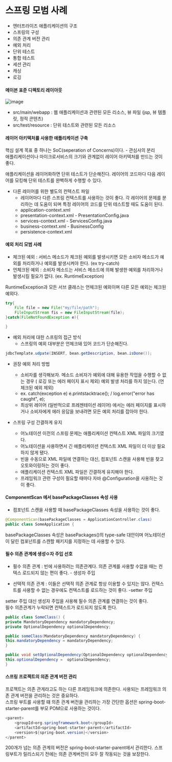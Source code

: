<h1> 스프링 모범 사례 </h1>

* 엔터프라이즈 애플리케이션의 구조
* 스프링의 구성
* 의존 관계 버전 관리
* 예외 처리
* 단위 테스트
* 통합 테스트
* 세션 관리
* 캐싱
* 로깅

#### 메이븐 표준 디렉토리 레이아웃
  
![image](https://user-images.githubusercontent.com/43237961/160350697-128ad95d-ce0b-4f26-bac4-d9d80bb49d85.png)  

  


- src/main/webapp : 웹 애플리케이션과 관련된 모든 리소스, 뷰 파일 (jsp, 뷰 템플릿, 정적 콘텐츠)
- src/test/resource : 단위 테스트와 관련된 모든 리소스

#### 레이어 아키텍처를 사용한 애플리케이션 구축 
핵심 설계 목표 중 하나는 SoC(seperation of Concerns)이다. - 관심사의 분리  
애플리케이션이나 마이크로서비스의 크기와 관계없이 레이어 아키텍처를 만드는 것이 좋다.  

애플리케이션을 레이어화하면 단위 테스트가 단순해진다. 레이어의 코드마다 다음 레이어를 모킹해 단위 테스트를 완벽하게 수행할 수 있다.  

* 다른 레이어를 위한 별도의 컨텍스트 파일
  * 레이어마다 다른 스프링 컨텍스트를 사용하는 것이 좋다. 각 레이어의 문제를 분리하는 데 도움이 되며 특정 레이어의 코드를 단위 테스트할 때도 도움이 된다.
  * application-context.xml 
  * presentation-context.xml - PresentationConfig.java
  * services-context.xml - ServicesConfig.java
  * business-context.xml - BusinessConfig
  * persistence-context.xml
  

#### 예외 처리 모범 사례
- 체크된 예외 : 서비스 메소드가 체크된 예외를 발생시키면 모든 소비자 메소드가 예외를 처리하거나 예외를 발생시켜야 한다. (ex try-catch)
- 언체크된 예외 : 소비자 메소드는 서비스 메소드에 의해 발생한 예외를 처리하거나 발생시킬 필요가 없다. (ex. RuntimeException)

RuntimeException과 모든 서브 클래스는 언체크된 예외이며 다른 모든 예외는 체크된 예외다. 

```java
try{
    File file = new File("my/file/path");
    FileInputStream fis = new FileInputStream(file);   
}catch(FileNotFoundException e){

}
```

* 예외 처리에 대한 스프링의 접근 방식
  * 스프링의 예외 대부분은 언체크돼 있어 코드가 단순해진다.
```java
jdbcTemplate.udpate(INSERT, bean.getDescription, bean.isDone());

```

* 권장 예외 처리 방법
  * 소비자를 생각해보자. 메소드 소비자가 예외에 대해 유용한 작업을 수행할 수 없는 경우 ( 로깅 또는 에러 페이지 표시 제외) 예외 발생 처리를 하지 않는다. (언체크된 예외 제외)
  * ex. catch(exception e) e.printstacktrace(); / log.error("error has caught", e);
  * 최상위 레이어 (일반적으로 프레젠테이션 레이어) 에서는 에러 페이지를 표시하거나 소비자에게 에러 응답을 보내려면 모든 예외 처리를 잡아야 한다.  


* 스프링 구성 간결하게 유지
  * 어노테이션 이전의 스프링 문제는 애플리케이션 컨텍스트 XML 파일의 크기였다.
  * 어노테이션을 사용하면서 긴 애플리케이션 컨텍스트 XML 파일이 더 이상 필요하지 않게 됐다. 
  * 빈을 수동으로 XML 파일에 연결하는 대신, 컴포넌트 스캔을 사용해 빈을 찾고 오토와이링하는 것이 좋다. 
  * 애플리케이션 컨텍스트 XML 파일은 간결하게 유지해야 한다. 
  * 프레임워크 관련 구성이 필요할 때마다 자바 @Configuration을 사용하는 것이 좋다. 


#### ComponentScan 에서 basePackageClasses 속성 사용
- 컴포넌트 스캔을 사용할 때 basePackageClasses 속성을 사용하는 것이 좋다. 
```java
@ComponentScan(basePackageClasses = ApplicationController.class)
public class SomeApplication { 
```
basePackageClasses 속성은 basePackages()의 type-safe 대안이며 어노테이션이 달린 컴포넌트를 스캔할 패키지를 지정하는 데 사용할 수 있다.  


#### 필수 의존 관계에 생성ㅇ자 주입 선호
- 필수 의존 관계 : 빈에 사용하려는 의존관계다. 의존 관계를 사용할 수없을 때는 컨텍스 로드되지 않는 편이 좋다.  - 생성자 주입

- 선택적 의존 관계 : 이들은 선택적 의존 관계로 항상 이용할 수 있지는 않다. 컨텍스트를 사용할 수 없는 경우에도 컨텍스트를 로드하는 것이 좋다. -setter 주입

setter 주입 대신 생성자 주입을 사용해 필수 의존 관계를 연결하는 것이 좋다.  
필수 의존관계가 누락되면 컨텍스트가 로드되지 않도록 한다. 

```java
public class SomeClass() {
private MandotoryDependency mandatoryDependency;
private OptionalDependency optionalDependency;

public someClass(MandatoryDependency mandatoryDependency) {
this.mandatoryDependency = mandatoryDependency;
}

public void setOptionalDependency(OptionalDependency optionalDependency) {
this.optionalDependency =  optionalDependency;
}
```

#### 스프링 프로젝트의 의존 관계 버전 관리 
프로젝트는 의존 관게라고도 하는 다른 프레임워크에 의존한다. 사용되는 프레임워크 의존 관계 버전을 관리하는 것은 중요하다.   
스프링 부트를 사용할 떄 의존 관계 버전을 관리하는 가장 간단한 옵션은 spring-boot-starter-parent를 부모 POM으로 사용하는 것이다.  

```java 
<parent>
    <groupId>org.springframework.boot</groupId>
    <artifactId>spring-boot-starter-parent</artifactId>
    <version>${spring-boot.version}</version>
</parent>
``` 

200개가 넘는 의존 관계의 버전은 spring-boot-starter-parent에서 관리한다. 스프링부트가 릴리스되기 전에는 의존 관계버전이 모두 잘 작동되는 것을 보장한다.   
